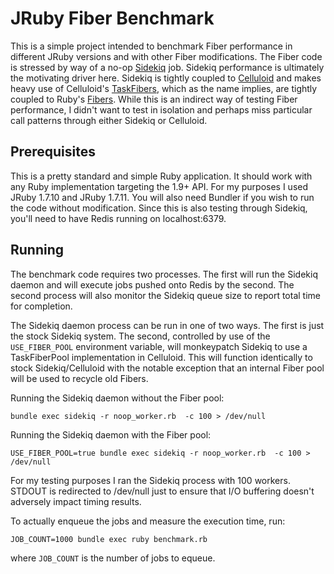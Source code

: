JRuby Fiber Benchmark
=====================

This is a simple project intended to benchmark Fiber performance in different JRuby versions and with other Fiber
modifications.  The Fiber code is stressed by way of a no-op [Sidekiq](https://github.com/mperham/sidekiq) job.
Sidekiq performance is ultimately the motivating driver here. Sidekiq is tightly coupled to
[Celluloid](https://github.com/celluloid/celluloid) and makes heavy use of Celluloid's
[TaskFibers](https://github.com/celluloid/celluloid/blob/master/lib/celluloid/tasks/task_fiber.rb), which as the name
implies, are tightly coupled to Ruby's [Fibers](http://www.ruby-doc.org/core-1.9.3/Fiber.html).  While this is an
indirect way of testing Fiber performance, I didn't want to test in isolation and perhaps miss particular call patterns
through either Sidekiq or Celluloid.

Prerequisites
-------------

This is a pretty standard and simple Ruby application.  It should work with any Ruby implementation targeting the 1.9+
API.  For my purposes I used JRuby 1.7.10 and JRuby 1.7.11.  You will also need Bundler if you wish to run the code
without modification.  Since this is also testing through Sidekiq, you'll need to have Redis running on localhost:6379.

Running
-------

The benchmark code requires two processes.  The first will run the Sidekiq daemon and will execute jobs pushed onto
Redis by the second.  The second process will also monitor the Sidekiq queue size to report total time for completion.

The Sidekiq daemon process can be run in one of two ways.  The first is just the stock Sidekiq system.  The second,
controlled by use of the `USE_FIBER_POOL` environment variable, will monkeypatch Sidekiq to use a TaskFiberPool
implementation in Celluloid.  This will function identically to stock Sidekiq/Celluloid with the notable exception that
an internal Fiber pool will be used to recycle old Fibers.

Running the Sidekiq daemon without the Fiber pool:

```
bundle exec sidekiq -r noop_worker.rb  -c 100 > /dev/null
```

Running the Sidekiq daemon with the Fiber pool:

```
USE_FIBER_POOL=true bundle exec sidekiq -r noop_worker.rb  -c 100 > /dev/null
```

For my testing purposes I ran the Sidekiq process with 100 workers.  STDOUT is redirected to /dev/null just to ensure
that I/O buffering doesn't adversely impact timing results.


To actually enqueue the jobs and measure the execution time, run:

```
JOB_COUNT=1000 bundle exec ruby benchmark.rb
```

where `JOB_COUNT` is the number of jobs to equeue.